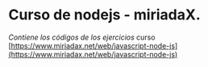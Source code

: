 # Curso de nodejs - miriadaX. #
*Contiene los códigos de los ejercicios* curso [https://www.miriadax.net/web/javascript-node-js](https://www.miriadax.net/web/javascript-node-js)